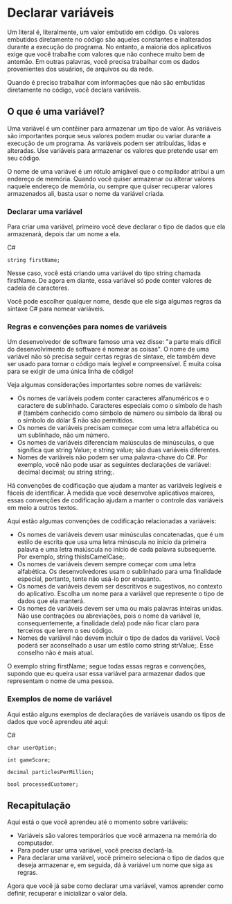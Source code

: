 # Declarar variáveis

Um literal é, literalmente, um valor embutido em código. Os valores embutidos diretamente no código são aqueles constantes e inalterados durante a execução do programa. No entanto, a maioria dos aplicativos exige que você trabalhe com valores que não conhece muito bem de antemão. Em outras palavras, você precisa trabalhar com os dados provenientes dos usuários, de arquivos ou da rede.

Quando é preciso trabalhar com informações que não são embutidas diretamente no código, você declara variáveis.

## O que é uma variável?

Uma variável é um contêiner para armazenar um tipo de valor. As variáveis são importantes porque seus valores podem mudar ou variar durante a execução de um programa. As variáveis podem ser atribuídas, lidas e alteradas. Use variáveis para armazenar os valores que pretende usar em seu código.

O nome de uma variável é um rótulo amigável que o compilador atribui a um endereço de memória. Quando você quiser armazenar ou alterar valores naquele endereço de memória, ou sempre que quiser recuperar valores armazenados ali, basta usar o nome da variável criada.

### Declarar uma variável

Para criar uma variável, primeiro você deve declarar o tipo de dados que ela armazenará, depois dar um nome a ela.

C#

    string firstName;

Nesse caso, você está criando uma variável do tipo string chamada firstName. De agora em diante, essa variável só pode conter valores de cadeia de caracteres.

Você pode escolher qualquer nome, desde que ele siga algumas regras da sintaxe C# para nomear variáveis.

### Regras e convenções para nomes de variáveis

Um desenvolvedor de software famoso uma vez disse: "a parte mais difícil do desenvolvimento de software é nomear as coisas". O nome de uma variável não só precisa seguir certas regras de sintaxe, ele também deve ser usado para tornar o código mais legível e compreensível. É muita coisa para se exigir de uma única linha de código!

Veja algumas considerações importantes sobre nomes de variáveis:

- Os nomes de variáveis podem conter caracteres alfanuméricos e o caractere de sublinhado. Caracteres especiais como o símbolo de hash # (também conhecido como símbolo de número ou símbolo da libra) ou o símbolo do dólar $ não são permitidos.
- Os nomes de variáveis precisam começar com uma letra alfabética ou um sublinhado, não um número.
- Os nomes de variáveis diferenciam maiúsculas de minúsculas, o que significa que string Value; e string value; são duas variáveis diferentes.
- Nomes de variáveis não podem ser uma palavra-chave do C#. Por exemplo, você não pode usar as seguintes declarações de variável: decimal decimal; ou string string;.

Há convenções de codificação que ajudam a manter as variáveis legíveis e fáceis de identificar. À medida que você desenvolve aplicativos maiores, essas convenções de codificação ajudam a manter o controle das variáveis em meio a outros textos.

Aqui estão algumas convenções de codificação relacionadas a variáveis:

- Os nomes de variáveis devem usar minúsculas concatenadas, que é um estilo de escrita que usa uma letra minúscula no início da primeira palavra e uma letra maiúscula no início de cada palavra subsequente. Por exemplo, string thisIsCamelCase;.
- Os nomes de variáveis devem sempre começar com uma letra alfabética. Os desenvolvedores usam o sublinhado para uma finalidade especial, portanto, tente não usá-lo por enquanto.
- Os nomes de variáveis devem ser descritivos e sugestivos, no contexto do aplicativo. Escolha um nome para a variável que represente o tipo de dados que ela manterá.
- Os nomes de variáveis devem ser uma ou mais palavras inteiras unidas. Não use contrações ou abreviações, pois o nome da variável (e, consequentemente, a finalidade dela) pode não ficar claro para terceiros que lerem o seu código.
- Nomes de variável não devem incluir o tipo de dados da variável. Você poderá ser aconselhado a usar um estilo como string strValue;. Esse conselho não é mais atual.

O exemplo string firstName; segue todas essas regras e convenções, supondo que eu queira usar essa variável para armazenar dados que representam o nome de uma pessoa.

### Exemplos de nome de variável

Aqui estão alguns exemplos de declarações de variáveis usando os tipos de dados que você aprendeu até aqui:

C#

    char userOption;

    int gameScore;

    decimal particlesPerMillion;

    bool processedCustomer;


## Recapitulação

Aqui está o que você aprendeu até o momento sobre variáveis:

- Variáveis são valores temporários que você armazena na memória do computador.
- Para poder usar uma variável, você precisa declará-la.
- Para declarar uma variável, você primeiro seleciona o tipo de dados que deseja armazenar e, em seguida, dá à variável um nome que siga as regras.

Agora que você já sabe como declarar uma variável, vamos aprender como definir, recuperar e inicializar o valor dela.